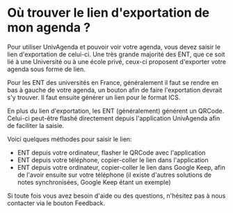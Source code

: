 # Où trouver le lien d'exportation de mon agenda ?

Pour utiliser UnivAgenda et pouvoir voir votre agenda, vous devez saisir le lien d'exportation de celui-ci.
Une très grande majorité des ENT, que ce soit lié à une Université ou à une école privé, ceux-ci proposent d'exporter votre agenda sous forme de lien.

Pour les ENT des universités en France, généralement il faut se rendre en bas à gauche de votre agenda, un bouton afin de faire l'exportation devrait s'y trouver. Il faut ensuite générer un lien pour le format ICS.

En plus du lien d'exportation, les ENT (généralement) générent un QRCode. Celui-ci peut-être flashé directement depuis l'application UnivAgenda afin de faciliter la saisie.

Voici quelques méthodes pour saisir le lien:

- ENT depuis votre ordinateur, flasher le QRCode avec l'application
- ENT depuis votre téléphone, copier-coller le lien dans l'application
- ENT depuis votre ordinateur, copier-coller le lien dans Google Keep, afin de l'avoir ensuite sur votre téléphone (il existe d'autres solutions de notes synchronisées, Google Keep étant un exemple)

Si toute fois vous avez besoin d'aide ou des questions, n'hésitez pas à nous contacter via le bouton Feedback.

